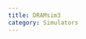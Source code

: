 ```yaml
---
title: DRAMsim3
category: Simulators
---
```


<div id="github"></div>
<script>
getText("https://raw.githubusercontent.com/WheatBeer/posts/master/simulators/DRAMsim3.md");
</script>
